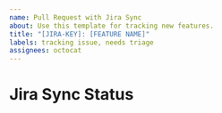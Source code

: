 ```yaml
---
name: Pull Request with Jira Sync
about: Use this template for tracking new features.
title: "[JIRA-KEY]: [FEATURE NAME]"
labels: tracking issue, needs triage
assignees: octocat
---
```


# Jira Sync Status
<!-- add any details below, but do not delete these lines -->
